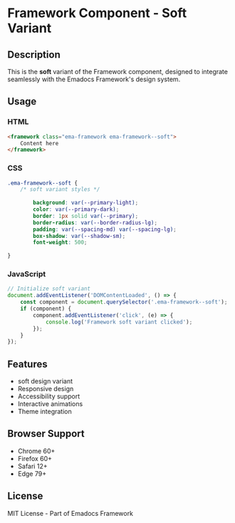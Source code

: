 # Framework Component - Soft Variant

## Description
This is the **soft** variant of the Framework component, designed to integrate seamlessly with the Emadocs Framework's design system.

## Usage

### HTML
```html
<framework class="ema-framework ema-framework--soft">
    Content here
</framework>
```

### CSS
```css
.ema-framework--soft {
    /* soft variant styles */
    
        background: var(--primary-light);
        color: var(--primary-dark);
        border: 1px solid var(--primary);
        border-radius: var(--border-radius-lg);
        padding: var(--spacing-md) var(--spacing-lg);
        box-shadow: var(--shadow-sm);
        font-weight: 500;
    
}
```

### JavaScript
```javascript
// Initialize soft variant
document.addEventListener('DOMContentLoaded', () => {
    const component = document.querySelector('.ema-framework--soft');
    if (component) {
        component.addEventListener('click', (e) => {
            console.log('Framework soft variant clicked');
        });
    }
});
```

## Features
- soft design variant
- Responsive design
- Accessibility support
- Interactive animations
- Theme integration

## Browser Support
- Chrome 60+
- Firefox 60+
- Safari 12+
- Edge 79+

## License
MIT License - Part of Emadocs Framework
